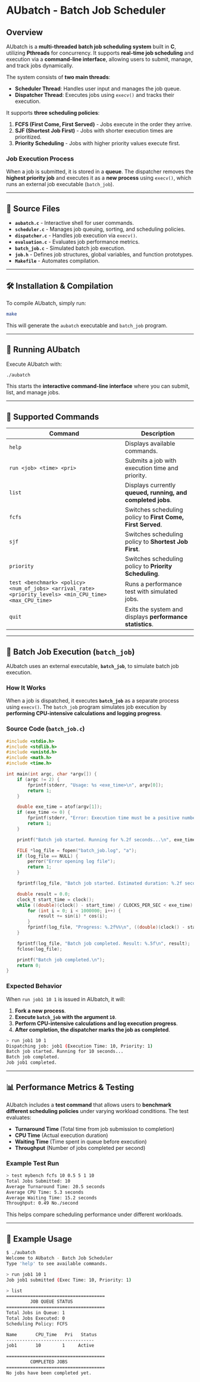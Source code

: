 # **AUbatch - Batch Job Scheduler**

## **Overview**
AUbatch is a **multi-threaded batch job scheduling system** built in **C**, utilizing **Pthreads** for concurrency. It supports **real-time job scheduling** and execution via a **command-line interface**, allowing users to submit, manage, and track jobs dynamically.

The system consists of **two main threads**:
- **Scheduler Thread**: Handles user input and manages the job queue.
- **Dispatcher Thread**: Executes jobs using `execv()` and tracks their execution.

It supports **three scheduling policies**:
1. **FCFS (First Come, First Served)** - Jobs execute in the order they arrive.
2. **SJF (Shortest Job First)** - Jobs with shorter execution times are prioritized.
3. **Priority Scheduling** - Jobs with higher priority values execute first.

### **Job Execution Process**
When a job is submitted, it is stored in a **queue**. The dispatcher removes the **highest priority job** and executes it as a **new process** using `execv()`, which runs an external job executable (`batch_job`).

---

## **📂 Source Files**
- **`aubatch.c`** - Interactive shell for user commands.
- **`scheduler.c`** - Manages job queuing, sorting, and scheduling policies.
- **`dispatcher.c`** - Handles job execution via `execv()`.
- **`evaluation.c`** - Evaluates job performance metrics.
- **`batch_job.c`** - Simulated batch job execution.
- **`job.h`** - Defines job structures, global variables, and function prototypes.
- **`Makefile`** - Automates compilation.

---

## **🛠️ Installation & Compilation**
To compile AUbatch, simply run:
```sh
make
```
This will generate the `aubatch` executable and `batch_job` program.

---

## **🚀 Running AUbatch**
Execute AUbatch with:
```sh
./aubatch
```
This starts the **interactive command-line interface** where you can submit, list, and manage jobs.

---

## **📜 Supported Commands**
| **Command** | **Description** |
|------------|---------------|
| `help` | Displays available commands. |
| `run <job> <time> <pri>` | Submits a job with execution time and priority. |
| `list` | Displays currently **queued, running, and completed jobs**. |
| `fcfs` | Switches scheduling policy to **First Come, First Served**. |
| `sjf` | Switches scheduling policy to **Shortest Job First**. |
| `priority` | Switches scheduling policy to **Priority Scheduling**. |
| `test <benchmark> <policy> <num_of_jobs> <arrival_rate> <priority_levels> <min_CPU_time> <max_CPU_time>` | Runs a performance test with simulated jobs. |
| `quit` | Exits the system and displays **performance statistics**. |

---

## **📌 Batch Job Execution (`batch_job`)**
AUbatch uses an external executable, **`batch_job`**, to simulate batch job execution.

### **How It Works**
When a job is dispatched, it executes **`batch_job`** as a separate process using `execv()`. The `batch_job` program simulates job execution by **performing CPU-intensive calculations and logging progress**.

### **Source Code (`batch_job.c`)**
```c
#include <stdio.h>
#include <stdlib.h>
#include <unistd.h>
#include <math.h>
#include <time.h>

int main(int argc, char *argv[]) {
    if (argc != 2) {
        fprintf(stderr, "Usage: %s <exe_time>\n", argv[0]);
        return 1;
    }

    double exe_time = atof(argv[1]);
    if (exe_time <= 0) {
        fprintf(stderr, "Error: Execution time must be a positive number.\n");
        return 1;
    }

    printf("Batch job started. Running for %.2f seconds...\n", exe_time);

    FILE *log_file = fopen("batch_job.log", "a");
    if (log_file == NULL) {
        perror("Error opening log file");
        return 1;
    }

    fprintf(log_file, "Batch job started. Estimated duration: %.2f seconds\n", exe_time);

    double result = 0.0;
    clock_t start_time = clock();
    while ((double)(clock() - start_time) / CLOCKS_PER_SEC < exe_time) {
        for (int i = 0; i < 1000000; i++) {
            result += sin(i) * cos(i);
        }
        fprintf(log_file, "Progress: %.2f%%\n", ((double)(clock() - start_time) / CLOCKS_PER_SEC / exe_time) * 100);
    }

    fprintf(log_file, "Batch job completed. Result: %.5f\n", result);
    fclose(log_file);

    printf("Batch job completed.\n");
    return 0;
}
```

### **Expected Behavior**
When `run job1 10 1` is issued in AUbatch, it will:
1. **Fork a new process**.
2. **Execute `batch_job` with the argument `10`**.
3. **Perform CPU-intensive calculations and log execution progress**.
4. **After completion, the dispatcher marks the job as completed**.

```sh
> run job1 10 1
Dispatching job: job1 (Execution Time: 10, Priority: 1)
Batch job started. Running for 10 seconds...
Batch job completed.
Job job1 completed.
```

---

## **📊 Performance Metrics & Testing**
AUbatch includes a **test command** that allows users to **benchmark different scheduling policies** under varying workload conditions. The test evaluates:
- **Turnaround Time** (Total time from job submission to completion)
- **CPU Time** (Actual execution duration)
- **Waiting Time** (Time spent in queue before execution)
- **Throughput** (Number of jobs completed per second)

### **Example Test Run**
```sh
> test mybench fcfs 10 0.5 5 1 10
Total Jobs Submitted: 10
Average Turnaround Time: 20.5 seconds
Average CPU Time: 5.3 seconds
Average Waiting Time: 15.2 seconds
Throughput: 0.49 No./second
```

This helps compare scheduling performance under different workloads.

---

## **📌 Example Usage**
```sh
$ ./aubatch
Welcome to AUbatch - Batch Job Scheduler
Type 'help' to see available commands.

> run job1 10 1
Job job1 submitted (Exec Time: 10, Priority: 1)

> list
=====================================
         JOB QUEUE STATUS           
=====================================
Total Jobs in Queue: 1
Total Jobs Executed: 0
Scheduling Policy: FCFS

Name       CPU_Time   Pri   Status      
---------------------------------
job1       10        1     Active      

=====================================
         COMPLETED JOBS              
=====================================
No jobs have been completed yet.
```

